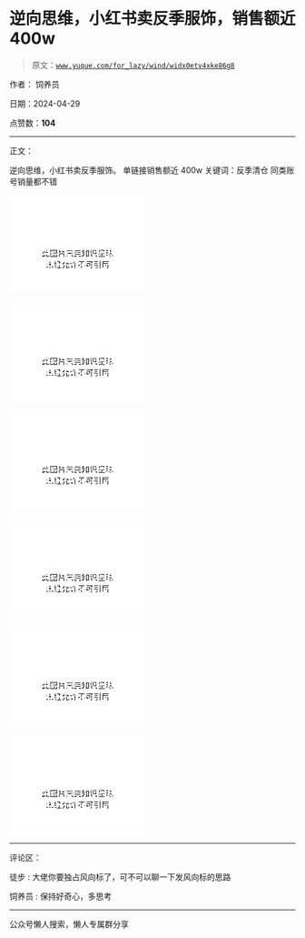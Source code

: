 # 逆向思维，小红书卖反季服饰，销售额近 400w

> 原文：[`www.yuque.com/for_lazy/wind/widx0etv4xke86g8`](https://www.yuque.com/for_lazy/wind/widx0etv4xke86g8)

作者： 饲养员

日期：2024-04-29

点赞数：**104**

* * *

正文：

逆向思维，小红书卖反季服饰。 单链接销售额近 400w 关键词：反季清仓 同类账号销量都不错

![](img/257ffd1c2f1b783fd20ce446b0428db9.png)

![](img/49d912b623efbf5a8de428ec34d24c0f.png)

![](img/f4bf70645014cb861f4922299d29b9bc.png)

![](img/94f4ebf8ab3eb4373b042588e467317a.png)

![](img/a413fd4e174f11442326c0ee8a1344a1.png)

![](img/729ff448833eca40decd6f48f888275a.png)

* * *

评论区：

徒步 : 大佬你要独占风向标了，可不可以聊一下发风向标的思路

饲养员 : 保持好奇心，多思考

* * *

公众号懒人搜索，懒人专属群分享